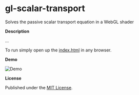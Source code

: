 # gl-scalar-transport
Solves the passive scalar transport equation in a WebGL shader

**Description**

...

To run simply open up the [index.html](index.html) in any browser.

**Demo**

![Demo](./4readme/scalart.gif)

**License**

Published under the [MIT License](LICENSE).


